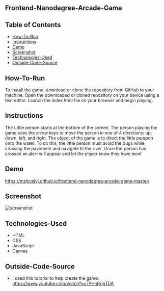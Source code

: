 ## Frontend-Nanodegree-Arcade-Game

## Table of Contents

* [How-To-Run](#how-to-run)
* [Instructions](#instructions)
* [Demo](#Demo)
* [Screenshot](#screenshot)
* [Technologies-Used](#technologies-used)
* [Outside-Code-Source](#outside-code-source)

## How-To-Run

To install the game, download or clone the repository from GitHub to your machine. Open the downloaded or cloned repository on your device using a text editor. Launch the index.html file on your browser and begin playing.

## Instructions

The Little person starts at the bottom of the screen. The person playing the game uses the arrow keys to move the person in one of 4 directions: up, down, left, and right. The object of the game is to direct the little perspon onto the water. To do this, the little person must avoid the bugs while crossing the pavement and navigate to the river. Once the person has crossed an alert will appear and let the player know they have won!

## Demo

https://mzlovelyj.github.io/frontend-nanodegree-arcade-game-master/

## Screenshot

![screenshot](https://i.imgur.com/Y8m5K98.png)

## Technologies-Used

* HTML
* CSS
* JavaScript
* Canvas

## Outside-Code-Source

* I used this tutorial to help create the game: https://www.youtube.com/watch?v=7PHhRrjgTDA
